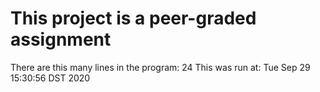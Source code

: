 #  This project is a peer-graded assignment
There are this many lines in the program:
24
This was run at:
Tue Sep 29 15:30:56 DST 2020
